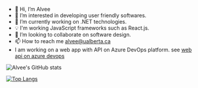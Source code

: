 - 👋 Hi, I’m Alvee
- 👀 I’m interested in developing user friendly softwares.
- 🌱 I’m currently working on .NET technologies.
- 💡 I'm working JavaScript frameworks such as React.js.
- 💞️ I’m looking to collaborate on software design.
- 📫 How to reach me alvee@ualberta.ca
- I am working on a web app with API on Azure DevOps platform. see [web api on azure devops](https://www.alveeapi.azurewebsites.net "web api")

![Alvee's GitHub stats](https://github-readme-stats.vercel.app/api?username=alvee2020&hide=contribs,prs&show_icons=true)

[![Top Langs](https://github-readme-stats.vercel.app/api/top-langs/?username=alvee2020)](https://github.com/alvee2020/github-readme-stats)


<!---
alvee2020/alvee2020 is a ✨ special ✨ repository because its `README.md` (this file) appears on your GitHub profile.
You can click the Preview link to take a look at your changes.
--->
